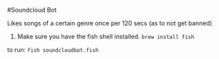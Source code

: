 #Soundcloud Bot

Likes songs of a certain genre once per 120 secs (as to not get banned)

1. Make sure you have the fish shell installed. ```brew install fish```

to run: ```fish soundcloudbot.fish```
